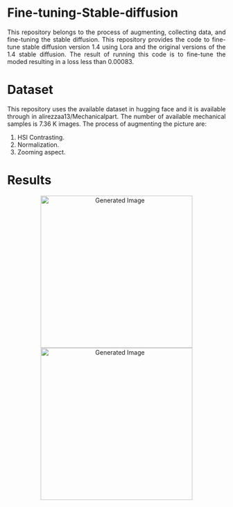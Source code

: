 # Fine-tuning-Stable-diffusion
<p align="justify"> This repository belongs to the process of augmenting, collecting data, and fine-tuning the stable diffusion. This repository provides the code to fine-tune stable diffusion version 1.4 using Lora and the original versions of the 1.4 stable diffusion. The result of running this code is to fine-tune the moded resulting in a loss less than 0.00083.  </p>

# Dataset
<p align="justify"> This repository uses the available dataset in hugging face and it is available through in alirezzaa13/Mechanicalpart. The number of available mechanical samples is 7.36 K images.
The process of augmenting the picture are: </p>

1. HSI Contrasting.
2. Normalization.
3. Zooming aspect.
# Results
<p align="center">
  <img src="https://github.com/user-attachments/assets/d8dd0150-b39b-4224-aa5c-543a96b5b6a9" width="350" title="Generated Image">
  <img src="https://github.com/user-attachments/assets/464da2d7-2e82-4df4-bf5a-bc2b3fb61478" width="350" title="Generated Image">
</p>

